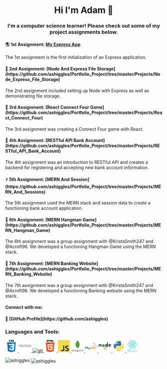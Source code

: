 <h1 align="center">Hi I'm Adam 👋</h1>
<h3 align="center">I'm a computer science learner! Please check out some of my project assignments below.</h3>

<h4>🌎 1st Assignment: <a href="https://github.com/ashiggles/Portfolio_Project/tree/master/Projects/My_Express_App" target="_blank" rel="noreferrer">My Express App</a></h4>
<p align="left">The 1st assignment is the first initialization of an Express application.</p>

<h4>📄 2nd Assignment: [Node And Express File Storage](https://github.com/ashiggles/Portfolio_Project/tree/master/Projects/Node_Express_File_Storage)</h4>
<p align="left">The 2nd assignment included setting up Node with Express as well as demonstrating file storage.</p>

<h4>🌱 3rd Assignment: [React Connect Four Game](https://github.com/ashiggles/Portfolio_Project/tree/master/Projects/React_Connect_Four)</h4>
<p align="left">The 3rd assignment was creating a Connect Four game with React.</p>

<h4>📝 4th Assignment: [RESTful API Bank Account](https://github.com/ashiggles/Portfolio_Project/tree/master/Projects/RESTful_API_Bank_Account)</h4>
<p align="left">The 4th assignment was an introduction to RESTful API and creates a backend for registering and accepting new bank account information.</p>

<h4>⚡ 5th Assignment: [MERN And Session](https://github.com/ashiggles/Portfolio_Project/tree/master/Projects/MERN_And_Sessions)</h4>
<p align="left">The 5th assignment used the MERN stack and session data to create a functioning bank account application.</p>

<h4>🌱 6th Assignment: [MERN Hangman Game](https://github.com/ashiggles/Portfolio_Project/tree/master/Projects/MERN_Hangman_Game)</h4>
<p align="left">The 6th assignment was a group assignment with @KristaSmith247 and @Acroft96. We developed a functioning Hangman Game using the MERN stack.</p>

<h4>📝 7th Assignment: [MERN Banking Website](https://github.com/ashiggles/Portfolio_Project/tree/master/Projects/MERN_Banking_Website)</h4>
<p align="left">The 7th assignment was a group assignment with @KristaSmith247 and @Acroft96. We developed a functioning Banking website using the MERN stack.</p>

<h4 align="left">Connect with me:</h4>
<h4>🔭 [GitHub Profile](https://github.com/ashiggles)</h4>

<h3 align="left">Languages and Tools:</h3>
<p align="left"> <a href="https://www.w3schools.com/css/" target="_blank" rel="noreferrer"> <img src="https://raw.githubusercontent.com/devicons/devicon/master/icons/css3/css3-original-wordmark.svg" alt="css3" width="40" height="40"/> </a> <a href="https://expressjs.com" target="_blank" rel="noreferrer"> <img src="https://raw.githubusercontent.com/devicons/devicon/master/icons/express/express-original-wordmark.svg" alt="express" width="40" height="40"/> </a> <a href="https://git-scm.com/" target="_blank" rel="noreferrer"> <img src="https://www.vectorlogo.zone/logos/git-scm/git-scm-icon.svg" alt="git" width="40" height="40"/> </a> <a href="https://www.w3.org/html/" target="_blank" rel="noreferrer"> <img src="https://raw.githubusercontent.com/devicons/devicon/master/icons/html5/html5-original-wordmark.svg" alt="html5" width="40" height="40"/> </a> <a href="https://developer.mozilla.org/en-US/docs/Web/JavaScript" target="_blank" rel="noreferrer"> <img src="https://raw.githubusercontent.com/devicons/devicon/master/icons/javascript/javascript-original.svg" alt="javascript" width="40" height="40"/> </a> <a href="https://www.mongodb.com/" target="_blank" rel="noreferrer"> <img src="https://raw.githubusercontent.com/devicons/devicon/master/icons/mongodb/mongodb-original-wordmark.svg" alt="mongodb" width="40" height="40"/> </a> <a href="https://www.mysql.com/" target="_blank" rel="noreferrer"> <img src="https://raw.githubusercontent.com/devicons/devicon/master/icons/mysql/mysql-original-wordmark.svg" alt="mysql" width="40" height="40"/> </a> <a href="https://nodejs.org" target="_blank" rel="noreferrer"> <img src="https://raw.githubusercontent.com/devicons/devicon/master/icons/nodejs/nodejs-original-wordmark.svg" alt="nodejs" width="40" height="40"/> </a> <a href="https://www.python.org" target="_blank" rel="noreferrer"> <img src="https://raw.githubusercontent.com/devicons/devicon/master/icons/python/python-original.svg" alt="python" width="40" height="40"/> </a> <a href="https://reactjs.org/" target="_blank" rel="noreferrer"> <img src="https://raw.githubusercontent.com/devicons/devicon/master/icons/react/react-original-wordmark.svg" alt="react" width="40" height="40"/> </a> </p>

<p><img align="left" src="https://github-readme-stats.vercel.app/api/top-langs?username=ashiggles&show_icons=true&locale=en&layout=compact" alt="ashiggles" /></p>

<p>&nbsp;<img align="center" src="https://github-readme-stats.vercel.app/api?username=ashiggles&show_icons=true&locale=en" alt="ashiggles" /></p>

